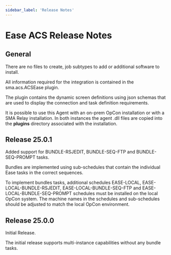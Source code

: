 ```yaml
---
sidebar_label: 'Release Notes'
---
```


# Ease ACS Release Notes

## General

There are no files to create, job subtypes to add or additional software to install.

All information required for the integration is contained in the sma.acs.ACSEase plugin.

The plugin contains the dynamic screen definitions using json schemas that are used to display the connection and task definition requirements. 

It is possible to use this Agent with an on-prem OpCon installation or with a SMA Relay installation. In both instances the agent .dll files are copied into the **plugins** directory associated with the installation.
  
## Release 25.0.1

Added support for BUNDLE-RSJEDIT, BUNDLE-SEQ-FTP and BUNDLE-SEQ-PROMPT tasks.

Bundles are implemented using sub-schedules that contain the individual Ease tasks in the correct sequences. 

To implement bundles tasks, additional schedules EASE-LOCAL, EASE-LOCAL-BUNDLE-RSJEDIT, EASE-LOCAL-BUNDLE-SEQ-FTP and EASE-LOCAL-BUNDLE-SEQ-PROMPT schedules must be installed on the local OpCon system. The machine names in the schedules and sub-schedules should be adjusted to match the local OpCon environment.
 
## Release 25.0.0

Initial Release.

The initial release supports multi-instance capabilities without any bundle tasks. 






